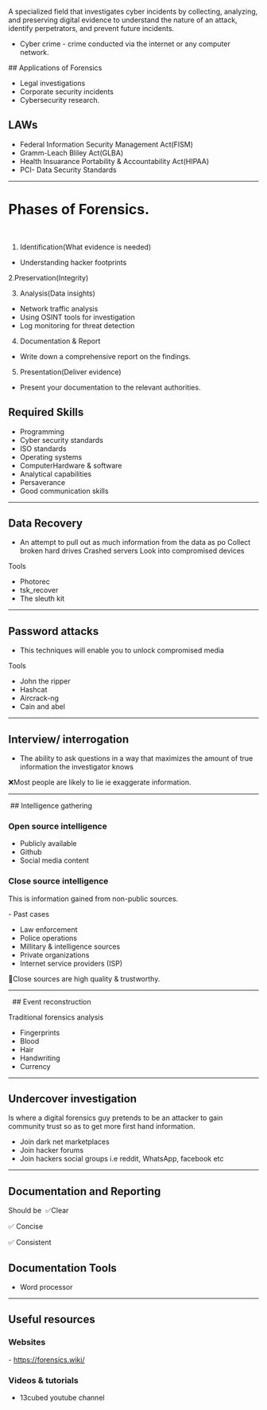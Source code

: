 A specialized field that investigates cyber incidents by collecting, analyzing, and preserving digital evidence to understand the nature of an attack, identify perpetrators, and prevent future incidents.

- Cyber crime - crime conducted via the internet or any computer network.


## Applications of Forensics

- Legal investigations
- Corporate security incidents
- Cybersecurity research. 

## LAWs

- Federal Information Security Management Act(FISM)
- Gramm-Leach Bliley Act(GLBA)
- Health Insuarance Portability & Accountability Act(HIPAA)
- PCI- Data Security Standards 



------------------------------------------------

# Phases of Forensics.
​
1. Identification(What evidence is needed) 
- Understanding hacker footprints

2.Preservation(Integrity)

3. Analysis(Data insights)
- Network traffic analysis
- Using OSINT tools for investigation
- Log monitoring for threat detection

4. Documentation & Report
- Write down a comprehensive report on the findings.

5. Presentation(Deliver evidence)
- Present your documentation to the relevant authorities. 

## Required Skills

- Programming
- Cyber security standards 
- ISO standards
- Operating systems
- ComputerHardware & software
- Analytical capabilities 
- Persaverance
- Good communication skills 


-----------------------------------------------------------------

## Data Recovery

- An attempt to pull out as much information from the data as po
Collect broken hard drives
Crashed servers
Look into compromised devices 

Tools
- Photorec
- tsk_recover
- The sleuth kit


--------------------------------------------------------------

## Password attacks

- This techniques will enable you to unlock compromised media 


Tools
- John the ripper
- Hashcat
- Aircrack-ng 
- Cain and abel



----------------------------------------------------------

## Interview/ interrogation 

- The ability to ask questions in a way that maximizes the amount of true information the investigator knows 


❌Most people are likely to lie ie exaggerate information.


----------------------------------------------------------

 ## Intelligence gathering 

### Open source intelligence 

- Publicly available 
- Github
- Social media content 


### Close source intelligence 
This is information gained from non-public sources.

- Past cases
- Law enforcement 
- Police operations 
- Millitary & intelligence sources 
- Private organizations
- Internet service providers (ISP)


📍Close sources are high quality & trustworthy.


----------------------------------------------------------
 
## Event reconstruction 

Traditional forensics analysis 
- Fingerprints
- Blood
- Hair
- Handwriting
- Currency 

-----------------------------------------------------------------

## Undercover investigation 

Is where a digital forensics guy pretends to be an attacker to gain community trust so as to get more first hand information.

- Join dark net marketplaces
- Join hacker forums
- Join hackers social groups i.e reddit, WhatsApp, facebook etc



----------------------------------------------------------

## Documentation and Reporting    


Should be 
✅Clear

✅ Concise 

✅ Consistent 

## Documentation Tools
- Word processor 



-----------------------------------------------------------------


## Useful resources

### Websites

- https://forensics.wiki/

### Videos & tutorials

- 13cubed youtube channel




